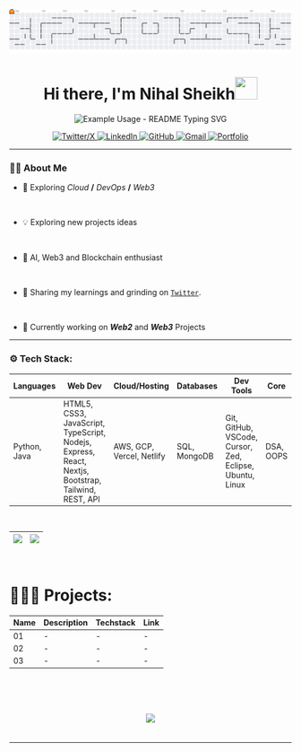 <!-- BANNER GIF -->
<div>
    <picture>
        <source media="(prefers-color-scheme: dark)" srcset="https://raw.githubusercontent.com/nihalsheikh/nihalsheikh/output/pacman-contribution-graph-dark.svg">
        <source media="(prefers-color-scheme: light)" srcset="https://raw.githubusercontent.com/nihalsheikh/nihalsheikh/output/pacman-contribution-graph.svg">
        <img alt="pacman contribution graph" src="https://raw.githubusercontent.com/nihalsheikh/nihalsheikh/output/pacman-contribution-graph.svg">
    </picture>
</div>

<!-- INTRODUCTION -->
<h1 align="center">Hi there, I'm Nihal Sheikh<img src="https://emojis.slackmojis.com/emojis/images/1536351075/4594/blob-wave.gif" width="40" height="40"/></h1>

<!-- Titles -->
<p align="center">
  <img src="https://readme-typing-svg.demolab.com/?lines=Computer+Engineer;Fullstack+Developer;Blockchain+Developer&font=Fira%20Code&center=true&width=380&height=50&duration=4000&pause=1000" alt="Example Usage - README Typing SVG">
<!-- </p>
<p align="center">
    <span style="color:#04d9ff; font-family: 'JetBrains Mono';">
        COMPUTER ENGINEER | FULLSTACK DEVELOPER
    </span>
</p> -->

<!-- Get in Touch -->
<div align="center">
    <a href="https://x.com/sshNihal">
        <img src="https://img.shields.io/static/v1?message=Twitter&logo=x&label=&color=gold&logoColor=black&labelColor=&style=for-the-badge" alt="Twitter/X" />
    </a>
    <a href="https://www.linkedin.com/in/nihalsheikh/">
        <img src="https://img.shields.io/badge/LinkedIn-0077B5?style=for-the-badge&logo=linkedin&logoColor=white" alt="LinkedIn">
    </a>
    <a href="https://github.com/nihalsheikh">
        <img src="https://img.shields.io/badge/GitHub-100000?style=for-the-badge&logo=github&logoColor=gold" alt="GitHub">
    </a>
    <a href="mailto:nihalsheikh585@gmail.com">
        <img src="https://img.shields.io/badge/Gmail-D14836?style=for-the-badge&logo=gmail&logoColor=white" alt="Gmail">
    </a>
    <a href="https://flowcv.me/nihalsheikh">
        <img src="https://img.shields.io/static/v1?message=portfolio&logo=ko-fi&label=&color=gold&logoColor=black&labelColor=&style=for-the-badge" alt="Portfolio"  />
    </a>
</div>

---
<!-- About Me -->
### 👨‍💻 About Me

- 💫 Exploring _Cloud_ **/** _DevOps_ **/** _Web3_
<br>

- 💡 Exploring new projects ideas
<br>

- 👀 AI, Web3 and Blockchain enthusiast
<br>

- 🚀 Sharing my learnings and grinding on [`Twitter`](https://x.com/sshNihal).
<br>

- 🔭 Currently working on _**Web2**_ and _**Web3**_ Projects

---

<!--TECHSTACK WITH IMAGE ICONS ADDED HERE -->

### ⚙️ Tech Stack:

| Languages | Web Dev | Cloud/Hosting | Databases | Dev Tools | Core | Others |
| --------- | ------- | ------------- | --------- | --------- | ---- | ------ |
| Python, Java | HTML5, CSS3, JavaScript, TypeScript, Nodejs, Express, React, Nextjs, Bootstrap, Tailwind, REST, API | AWS, GCP, Vercel, Netlify| SQL, MongoDB | Git, GitHub, VSCode, Cursor, Zed, Eclipse, Ubuntu, Linux | DSA, OOPS | Markdown, Apache, Jenkins, Docker, Kubernetes |

<br>

| ![](https://github-readme-stats.vercel.app/api?username=nihalsheikh&theme=gotham&hide_border=true&include_all_commits=false&count_private=false) | ![](https://github-readme-stats.vercel.app/api/top-langs/?username=nihalsheikh&theme=gotham&hide_border=true&include_all_commits=false&count_private=false&layout=compact) |
| - | - |

<br>
<!-- Stats shown here -->

# 👨🏻‍💻 Projects:
| Name | Description | Techstack | Link |
| ---- | ----------- | --------- | ---- |
| 01 | - | - | - |
| 02 | - | - | - |
| 03 | - | - | - |

<br>

<h1 align="middle">

![](https://quotes-github-readme.vercel.app/api?type=horizontal&theme=radical)

</h1>


---
<!-- readme file ends here ~ nihalsheikh-->
